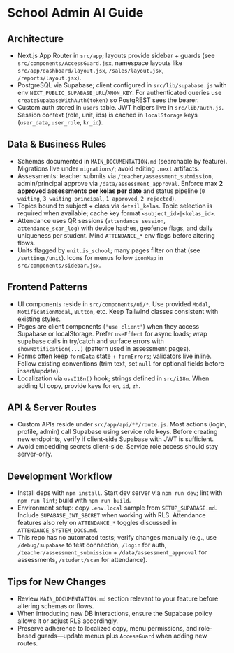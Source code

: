 # School Admin AI Guide

## Architecture
- Next.js App Router in `src/app`; layouts provide sidebar + guards (see `src/components/AccessGuard.jsx`, namespace layouts like `src/app/dashboard/layout.jsx`, `/sales/layout.jsx`, `/reports/layout.jsx`).
- PostgreSQL via Supabase; client configured in `src/lib/supabase.js` with env `NEXT_PUBLIC_SUPABASE_URL`/`ANON_KEY`. For authenticated queries use `createSupabaseWithAuth(token)` so PostgREST sees the bearer.
- Custom auth stored in `users` table. JWT helpers live in `src/lib/auth.js`. Session context (role, unit, ids) is cached in `localStorage` keys (`user_data`, `user_role`, `kr_id`).

## Data & Business Rules
- Schemas documented in `MAIN_DOCUMENTATION.md` (searchable by feature). Migrations live under `migrations/`; avoid editing `.next` artifacts.
- Assessments: teacher submits via `/teacher/assessment_submission`, admin/principal approve via `/data/assessment_approval`. Enforce max **2 approved assessments per kelas per date** and status pipeline (`0 waiting`, `3 waiting principal`, `1 approved`, `2 rejected`).
- Topics bound to subject + class via `detail_kelas`. Topic selection is required when available; cache key format `<subject_id>|<kelas_id>`.
- Attendance uses QR sessions (`attendance_session`, `attendance_scan_log`) with device hashes, geofence flags, and daily uniqueness per student. Mind `ATTENDANCE_*` env flags before altering flows.
- Units flagged by `unit.is_school`; many pages filter on that (see `/settings/unit`). Icons for menus follow `iconMap` in `src/components/sidebar.jsx`.

## Frontend Patterns
- UI components reside in `src/components/ui/*`. Use provided `Modal`, `NotificationModal`, `Button`, etc. Keep Tailwind classes consistent with existing styles.
- Pages are client components (`'use client'`) when they access Supabase or localStorage. Prefer `useEffect` for async loads; wrap supabase calls in try/catch and surface errors with `showNotification(...)` (pattern used in assessment pages).
- Forms often keep `formData` state + `formErrors`; validators live inline. Follow existing conventions (trim text, set `null` for optional fields before insert/update).
- Localization via `useI18n()` hook; strings defined in `src/i18n`. When adding UI copy, provide keys for `en`, `id`, `zh`.

## API & Server Routes
- Custom APIs reside under `src/app/api/**/route.js`. Most actions (login, profile, admin) call Supabase using service role keys. Before creating new endpoints, verify if client-side Supabase with JWT is sufficient.
- Avoid embedding secrets client-side. Service role access should stay server-only.

## Development Workflow
- Install deps with `npm install`. Start dev server via `npm run dev`; lint with `npm run lint`; build with `npm run build`.
- Environment setup: copy `.env.local` sample from `SETUP_SUPABASE.md`. Include `SUPABASE_JWT_SECRET` when working with RLS. Attendance features also rely on `ATTENDANCE_*` toggles discussed in `ATTENDANCE_SYSTEM_DOCS.md`.
- This repo has no automated tests; verify changes manually (e.g., use `/debug/supabase` to test connection, `/login` for auth, `/teacher/assessment_submission` + `/data/assessment_approval` for assessments, `/student/scan` for attendance).

## Tips for New Changes
- Review `MAIN_DOCUMENTATION.md` section relevant to your feature before altering schemas or flows.
- When introducing new DB interactions, ensure the Supabase policy allows it or adjust RLS accordingly.
- Preserve adherence to localized copy, menu permissions, and role-based guards—update menus plus `AccessGuard` when adding new routes.
